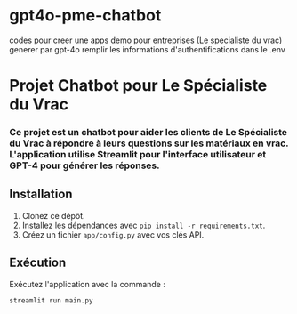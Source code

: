 # gpt4o-pme-chatbot
codes pour creer une apps demo pour entreprises (Le specialiste du vrac) generer par gpt-4o
remplir les informations d'authentifications dans le .env

# Projet Chatbot pour Le Spécialiste du Vrac

### Ce projet est un chatbot pour aider les clients de Le Spécialiste du Vrac à répondre à leurs questions sur les matériaux en vrac. L'application utilise Streamlit pour l'interface utilisateur et GPT-4 pour générer les réponses.

## Installation

1. Clonez ce dépôt.
2. Installez les dépendances avec `pip install -r requirements.txt`.
3. Créez un fichier `app/config.py` avec vos clés API.

## Exécution

Exécutez l'application avec la commande :
```bash
streamlit run main.py
